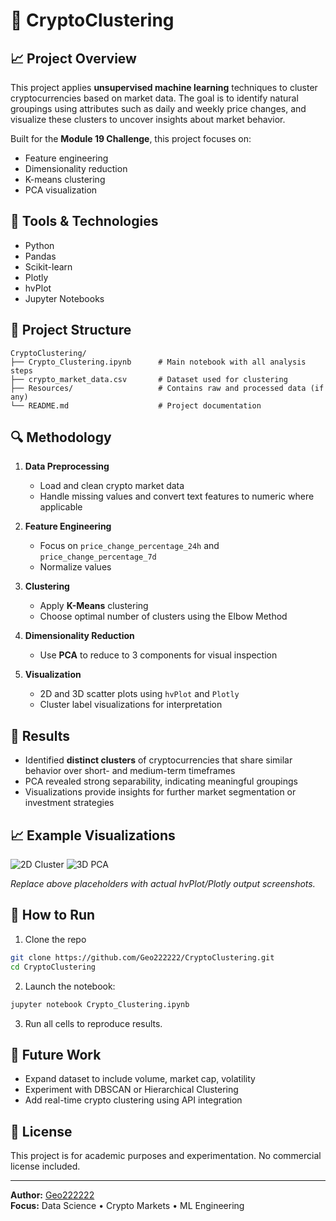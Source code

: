 # 🧠 CryptoClustering

## 📈 Project Overview

This project applies **unsupervised machine learning** techniques to cluster cryptocurrencies based on market data. The goal is to identify natural groupings using attributes such as daily and weekly price changes, and visualize these clusters to uncover insights about market behavior.

Built for the **Module 19 Challenge**, this project focuses on:
- Feature engineering
- Dimensionality reduction
- K-means clustering
- PCA visualization

## 🧰 Tools & Technologies

- Python
- Pandas
- Scikit-learn
- Plotly
- hvPlot
- Jupyter Notebooks

## 📂 Project Structure

```
CryptoClustering/
├── Crypto_Clustering.ipynb      # Main notebook with all analysis steps
├── crypto_market_data.csv       # Dataset used for clustering
├── Resources/                   # Contains raw and processed data (if any)
└── README.md                    # Project documentation
```

## 🔍 Methodology

1. **Data Preprocessing**
   - Load and clean crypto market data
   - Handle missing values and convert text features to numeric where applicable

2. **Feature Engineering**
   - Focus on `price_change_percentage_24h` and `price_change_percentage_7d`
   - Normalize values

3. **Clustering**
   - Apply **K-Means** clustering
   - Choose optimal number of clusters using the Elbow Method

4. **Dimensionality Reduction**
   - Use **PCA** to reduce to 3 components for visual inspection

5. **Visualization**
   - 2D and 3D scatter plots using `hvPlot` and `Plotly`
   - Cluster label visualizations for interpretation

## 🧪 Results

- Identified **distinct clusters** of cryptocurrencies that share similar behavior over short- and medium-term timeframes
- PCA revealed strong separability, indicating meaningful groupings
- Visualizations provide insights for further market segmentation or investment strategies

## 📈 Example Visualizations

![2D Cluster](https://via.placeholder.com/600x300?text=2D+Cluster+Plot)
![3D PCA](https://via.placeholder.com/600x300?text=3D+PCA+Cluster)

*Replace above placeholders with actual hvPlot/Plotly output screenshots.*

## 🚀 How to Run

1. Clone the repo
```bash
git clone https://github.com/Geo222222/CryptoClustering.git
cd CryptoClustering
```

2. Launch the notebook:
```bash
jupyter notebook Crypto_Clustering.ipynb
```

3. Run all cells to reproduce results.

## 📌 Future Work

- Expand dataset to include volume, market cap, volatility
- Experiment with DBSCAN or Hierarchical Clustering
- Add real-time crypto clustering using API integration

## 📜 License

This project is for academic purposes and experimentation. No commercial license included.

---

**Author:** [Geo222222](https://github.com/Geo222222)  
**Focus:** Data Science • Crypto Markets • ML Engineering

